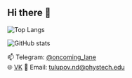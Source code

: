 ## Hi there 👋
![Top Langs](https://github-readme-stats.vercel.app/api/top-langs/?username=oncominglane&layout=compact&langs_count=8&theme=dark&hide=TeX,Jupyter%20Notebook)

![GitHub stats](https://github-readme-stats.vercel.app/api?username=oncominglane&show_icons=true&theme=dark)

📫 Telegram: [@oncoming_lane](https://t.me/oncoming_lane)  
🌐 [VK](https://vk.com/oncoming_lane)
📧 Email: tulupov.nd@phystech.edu


<!--
**oncominglane/oncominglane** is a ✨ _special_ ✨ repository because its `README.md` (this file) appears on your GitHub profile.

Here are some ideas to get you started:

- 🔭 I’m currently working on ...
- 🌱 I’m currently learning ...
- 👯 I’m looking to collaborate on ...
- 🤔 I’m looking for help with ...
- 💬 Ask me about ...
- 📫 How to reach me: ...
- 😄 Pronouns: ...
- ⚡ Fun fact: ...
-->
